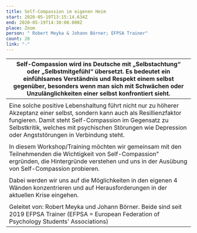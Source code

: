 ```yaml
---
title: Self-Compassion im eigenen Heim
start: 2020-05-19T13:15:14.634Z
end: 2020-05-19T14:30:00.000Z
place: Zoom
person: " Robert Meyka & Johann Börner; EFPSA Trainer"
count: 20
link: "-"
---
```

<!--StartFragment-->

| Self-Compassion wird ins Deutsche mit „Selbstachtung“ oder „Selbstmitgefühl“ übersetzt. Es bedeutet ein einfühlsames Verständnis und Respekt einem selbst gegenüber, besonders wenn man sich mit Schwächen oder Unzulänglichkeiten einer selbst konfrontiert sieht.                         |
| ------------------------------------------------------------------------------------------------------------------------------------------------------------------------------------------------------------------------------------------------------------------------------------------- |
|                                                                                                                                                                                                                                                                                             |
| Eine solche positive Lebenshaltung führt nicht nur zu höherer Akzeptanz einer selbst, sondern kann auch als Resillienzfaktor fungieren. Damit steht Self-Compassion im Gegensatz zu Selbstkritik, welches mit psychischen Störungen wie Depression oder Angststörungen in Verbindung steht. |
|                                                                                                                                                                                                                                                                                             |
| In diesem Workshop/Training möchten wir gemeinsam mit den Teilnehmenden die Wichtigkeit von Self-Compassion" ergründen, die Hintergründe verstehen und uns in der Ausübung von Self-Compassion probieren.                                                                                   |
|                                                                                                                                                                                                                                                                                             |
| Dabei werden wir uns auf die Möglichkeiten in den eigenen 4 Wänden konzentrieren und auf Herausforderungen in der aktuellen Krise eingehen.                                                                                                                                                 |
|                                                                                                                                                                                                                                                                                             |
| Geleitet von: Robert Meyka und Johann Börner. Beide sind seit 2019 EFPSA Trainer (EFPSA = European Federation of Psychology Students' Associations)                                                                                                                                         |

<!--EndFragment-->